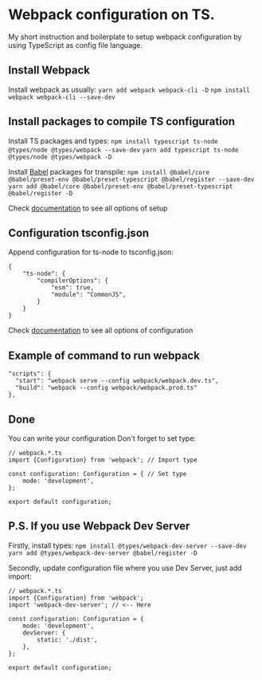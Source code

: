 # Webpack configuration on TS.

My short instruction and boilerplate to setup webpack configuration by using TypeScript as config file language.

## Install Webpack

Install webpack as usually:
`yarn add webpack webpack-cli -D`
`npm install webpack webpack-cli --save-dev`

## Install packages to compile TS configuration

Install TS packages and types:
`npm install typescript ts-node @types/node @types/webpack --save-dev`
`yarn add typescript ts-node @types/node @types/webpack -D`

Install [Babel](https://babeljs.io) packages for transpile:
`npm install @babel/core @babel/preset-env @babel/preset-typescript @babel/register --save-dev`
`yarn add @babel/core @babel/preset-env @babel/preset-typescript @babel/register -D`

Check [documentation](https://webpack.js.org/configuration/configuration-languages/) to see all options of setup

## Configuration tsconfig.json

Append configuration for ts-node to tsconfig.json:
```
{
    "ts-node": {
        "compilerOptions": {
            "esm": true,
            "module": "CommonJS",
        }
    }
}
```

Check [documentation](https://webpack.js.org/configuration/configuration-languages/) to see all options of configuration

## Example of command to run webpack

```
"scripts": {
  "start": "webpack serve --config webpack/webpack.dev.ts",
  "build": "webpack --config webpack/webpack.prod.ts"
},
```

## Done

You can write your configuration
Don't forget to set type:
```
// webpack.*.ts
import {Configuration} from 'webpack'; // Import type

const configuration: Configuration = { // Set type
    mode: 'development',
};

export default configuration;
```

## P.S. If you use Webpack Dev Server

Firstly, install types:
`npm install @types/webpack-dev-server --save-dev`
`yarn add @types/webpack-dev-server @babel/register -D`

Secondly, update configuration file where you use Dev Server, just add import:

```
// webpack.*.ts
import {Configuration} from 'webpack';
import 'webpack-dev-server'; // <-- Here

const configuration: Configuration = {
    mode: 'development',
    devServer: {
        static: './dist',
    },
};

export default configuration;
```
